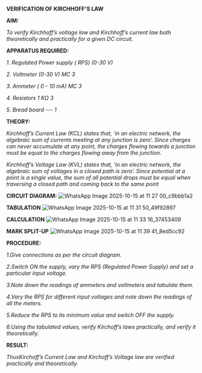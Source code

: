 **VERIFICATION OF KIRCHHOFF'S LAW**

**AIM:**

*To verify Kirchhoff’s voltage law and Kirchhoff’s current law both theoretically and practically for a given DC circuit.*

**APPARATUS REQUIRED:**

*1.	Regulated Power supply ( RPS)	(0-30 V)*
   
*2.	Voltmeter	(0-30 V) MC	3*
   
*3.	Ammeter	( 0 - 10 mA) MC	3*
   
*4.	Resistors	1 KΩ	3*

*5.	Bread board	---	1*

**THEORY:**

*Kirchhoff’s Current Law (KCL) states that, ‘in an electric network, the algebraic sum of currents meeting at any junction is zero’. Since charges can never accumulate at any point, the charges flowing towards a junction must be equal to the charges flowing away from the junction.*

*Kirchhoff’s Voltage Law (KVL) states that, ‘in an electric network, the algebraic sum of voltages in a closed path is zero’. Since potential at a point is a single value, the sum of all potential drops must be equal when traversing a closed path and coming back to the same point*

**CIRCUIT DIAGRAM:**
![WhatsApp Image 2025-10-15 at 11 27 00_c9bbb1a2](https://github.com/user-attachments/assets/56dd2cab-a697-4c79-b17b-df2b8aed56cd)

**TABULATION**
![WhatsApp Image 2025-10-15 at 11 31 50_49f92897](https://github.com/user-attachments/assets/a20c0df3-187d-40bc-91c5-8bb4e6f65b36)

**CALCULATION**
![WhatsApp Image 2025-10-15 at 11 33 16_37453409](https://github.com/user-attachments/assets/9b878b2b-c1ea-4a1b-bb1b-756edc0b45ad)

**MARK SPLIT-UP**
![WhatsApp Image 2025-10-15 at 11 39 41_8ed5cc92](https://github.com/user-attachments/assets/eb07287e-39ed-4b1a-8bb0-7a5157c4c293)

















**PROCEDURE:**

 *1.Give connections as per the circuit diagram.*

 *2.Switch ON the supply, vary the RPS (Regulated Power Supply) and set a particular input voltage.*
	
 *3.Note down the readings of ammeters and voltmeters and tabulate them.*
	
 *4.Vary the RPS for different input voltages and note down the readings of all the meters.*

 *5.Reduce the RPS to its minimum value and switch OFF the supply.*
  
 *6.Using the tabulated values, verify Kirchoff’s laws practically, and verify it theoretically.*

**RESULT:**

*ThusKirchoff’s Current Law and Kirchoff’s Voltage law are verified practically and theoretically.*

